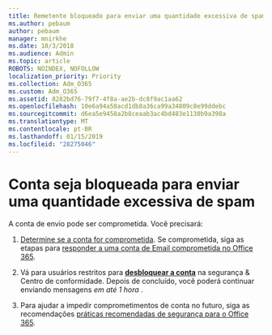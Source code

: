 ```yaml
---
title: Remetente bloqueado para enviar uma quantidade excessiva de spam
ms.author: pebaum
author: pebaum
manager: mnirkhe
ms.date: 10/3/2018
ms.audience: Admin
ms.topic: article
ROBOTS: NOINDEX, NOFOLLOW
localization_priority: Priority
ms.collection: Adm_O365
ms.custom: Adm_O365
ms.assetid: 8282bd76-79f7-4f8a-ae2b-dc8f9ac1aa62
ms.openlocfilehash: 10e6a94a58acd1db8a36ca99a34809c8e99ddebc
ms.sourcegitcommit: d6ea5e9458a2b8ceaab3ac4bd483e1130b9a398a
ms.translationtype: MT
ms.contentlocale: pt-BR
ms.lasthandoff: 01/15/2019
ms.locfileid: "28275046"
---
```

# <a name="account-is-blocked-for-sending-too-much-spam"></a>Conta seja bloqueada para enviar uma quantidade excessiva de spam

A conta de envio pode ser comprometida. Você precisará:
  
1. [Determine se a conta for comprometida](https://support.microsoft.com/help/2551603/how-to-determine-whether-your-office-365-account-has-been-compromised). Se comprometida, siga as etapas para [responder a uma conta de Email comprometida no Office 365](https://docs.microsoft.com/office365/securitycompliance/responding-to-a-compromised-email-account).
    
2. Vá para usuários restritos para **[desbloquear a conta](https://protection.office.com/?hash=/restrictedusers)** na segurança &amp; Centro de conformidade. Depois de concluído, você poderá continuar enviando mensagens *em até 1 hora* . 
    
3. Para ajudar a impedir comprometimentos de conta no futuro, siga as recomendações [práticas recomendadas de segurança para o Office 365](https://support.office.com/article/9295e396-e53d-49b9-ae9b-0b5828cdedc3.aspx).
  

